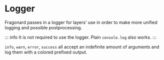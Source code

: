 # Logger

Fragonard passes in a logger for layers' use in order to make more unified logging and possible postprocessing.

::: info
It is not required to use the logger. Plain `console.log` also works.
:::

`info`, `warn`, `error`, `success` all accept an indefinite amount of arguments and log them with a colored prefixed output.
